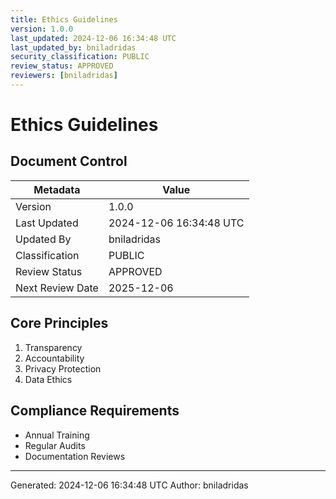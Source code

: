 ```yaml
---
title: Ethics Guidelines
version: 1.0.0
last_updated: 2024-12-06 16:34:48 UTC
last_updated_by: bniladridas
security_classification: PUBLIC
review_status: APPROVED
reviewers: [bniladridas]
---
```


# Ethics Guidelines

## Document Control
| Metadata          | Value                     |
|-------------------|---------------------------|
| Version          | 1.0.0                     |
| Last Updated     | 2024-12-06 16:34:48 UTC  |
| Updated By       | bniladridas               |
| Classification   | PUBLIC                    |
| Review Status    | APPROVED                  |
| Next Review Date | 2025-12-06               |

## Core Principles
1. Transparency
2. Accountability
3. Privacy Protection
4. Data Ethics

## Compliance Requirements
- Annual Training
- Regular Audits
- Documentation Reviews

---
Generated: 2024-12-06 16:34:48 UTC
Author: bniladridas